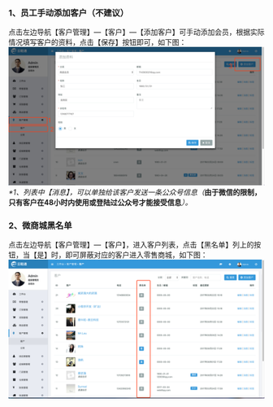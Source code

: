 ### 1、员工手动添加客户（不建议）

点击左边导航【客户管理】—【客户】—【添加客户】可手动添加会员，根据实际情况填写客户的资料，点击【保存】按钮即可，如下图：![](/assets/khgl-kh.png)_\*1、列表中【消息】，可以单独给该客户发送一条公众号信息（_**由于微信的限制，只有客户在48小时内使用或登陆过公众号才能接受信息**_）。_

### 2、微商城黑名单

点击左边导航【客户管理】—【客户】，进入客户列表，点击【黑名单】列上的按钮，当【是】时，即可屏蔽对应的客户进入零售商城，如下图：![](/assets/khgl-kh01.png)

